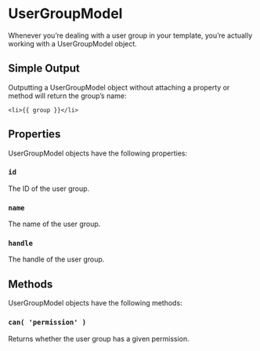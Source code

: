 UserGroupModel
==============

Whenever you’re dealing with a user group in your template, you’re actually working with a UserGroupModel object.

## Simple Output

Outputting a UserGroupModel object without attaching a property or method will return the group’s name:

```twig
<li>{{ group }}</li>
```


## Properties

UserGroupModel objects have the following properties:

### `id`

The ID of the user group.

### `name`

The name of the user group.

### `handle`

The handle of the user group.


## Methods

UserGroupModel objects have the following methods:

### `can( 'permission' )`

Returns whether the user group has a given permission.
